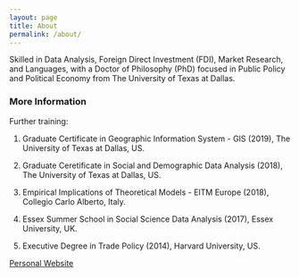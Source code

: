 ```yaml
---
layout: page
title: About
permalink: /about/
---
```


Skilled in Data Analysis, Foreign Direct Investment (FDI), Market Research, and Languages, with a Doctor of Philosophy (PhD) focused in Public Policy and Political Economy from The University of Texas at Dallas. 

### More Information

Further training:

1. Graduate Certificate in Geographic Information System - GIS (2019), The University of Texas at Dallas, US.

2. Graduate Ceretificate in Social and Demographic Data Analysis (2018), The University of Texas at Dallas, US. 

3. Empirical Implications of Theoretical Models - EITM Europe (2018), Collegio Carlo Alberto, Italy.

4. Essex Summer School in Social Science Data Analysis (2017), Essex University, UK.

5. Executive Degree in Trade Policy (2014), Harvard University, US.




[Personal Website](https://www.paulocavallo.wordpress.com "Personal Website")
